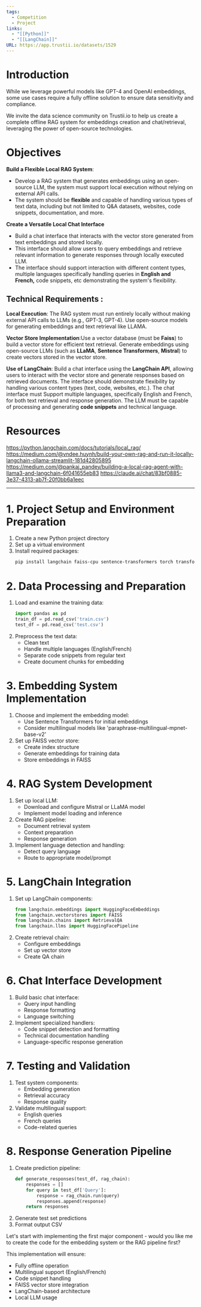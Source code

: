 ```yaml
---
tags:
  - Competition
  - Project
links:
  - "[[Python]]"
  - "[[LangChain]]"
URL: https://app.trustii.io/datasets/1529
---
```

# Introduction

While we leverage powerful models like GPT-4 and OpenAI embeddings, some use cases require a fully offline solution to ensure data sensitivity and compliance.

We invite the data science community on Trustii.io to help us create a complete offline RAG system for embeddings creation and chat/retrieval, leveraging the power of open-source technologies. 
# Objectives

**Build a Flexible Local RAG System**:
- Develop a RAG system that generates embeddings using an open-source LLM, the system must support local execution without relying on external API calls.
- The system should be **flexible** and capable of handling various types of text data, including but not limited to Q&A datasets, websites, code snippets, documentation, and more.

**Create a Versatile Local Chat Interface**
- Build a chat interface that interacts with the vector store generated from text embeddings and stored locally.
- This interface should allow users to query embeddings and retrieve relevant information to generate responses through locally executed LLM.
- The interface should support interaction with different content types, multiple languages specifically handling queries in **English and French,** code snippets, etc demonstrating the system's flexibility.

## Technical Requirements :

**Local Execution**: The RAG system must run entirely locally without making external API calls to LLMs (e.g., GPT-3, GPT-4). Use open-source models for generating embeddings and text retrieval like LLAMA.

**Vector Store Implementation**:Use a vector database (must be **Faiss**) to build a vector store for efficient text retrieval. Generate embeddings using open-source LLMs (such as **LLaMA**, **Sentence Transformers**, **Mistral**) to create vectors stored in the vector store.

**Use of LangChain**: Build a chat interface using the **LangChain API**, allowing users to interact with the vector store and generate responses based on retrieved documents. The interface should demonstrate flexibility by handling various content types (text, code, websites, etc.). The chat interface must Support multiple languages, specifically English and French, for both text retrieval and response generation. The LLM must be capable of processing and generating **code snippets** and technical language.

# Resources

https://python.langchain.com/docs/tutorials/local_rag/
https://medium.com/@vndee.huynh/build-your-own-rag-and-run-it-locally-langchain-ollama-streamlit-181d42805895
https://medium.com/@pankaj_pandey/building-a-local-rag-agent-with-llama3-and-langchain-6f041655eb83
https://claude.ai/chat/83bf0885-3e37-4313-ab7f-20f0bb6a1eec

---
# 1. Project Setup and Environment Preparation

1. Create a new Python project directory
2. Set up a virtual environment
3. Install required packages:
   ```bash
   pip install langchain faiss-cpu sentence-transformers torch transformers datasets pandas numpy
   ```

# 2. Data Processing and Preparation

1. Load and examine the training data:
   ```python
   import pandas as pd
   train_df = pd.read_csv('train.csv')
   test_df = pd.read_csv('test.csv')
   ```
2. Preprocess the text data:
   - Clean text
   - Handle multiple languages (English/French)
   - Separate code snippets from regular text
   - Create document chunks for embedding

# 3. Embedding System Implementation

1. Choose and implement the embedding model:
   - Use Sentence Transformers for initial embeddings
   - Consider multilingual models like 'paraphrase-multilingual-mpnet-base-v2'
2. Set up FAISS vector store:
   - Create index structure
   - Generate embeddings for training data
   - Store embeddings in FAISS

# 4. RAG System Development

1. Set up local LLM:
   - Download and configure Mistral or LLaMA model
   - Implement model loading and inference
2. Create RAG pipeline:
   - Document retrieval system
   - Context preparation
   - Response generation
3. Implement language detection and handling:
   - Detect query language
   - Route to appropriate model/prompt

# 5. LangChain Integration
1. Set up LangChain components:
   ```python
   from langchain.embeddings import HuggingFaceEmbeddings
   from langchain.vectorstores import FAISS
   from langchain.chains import RetrievalQA
   from langchain.llms import HuggingFacePipeline
   ```
2. Create retrieval chain:
   - Configure embeddings
   - Set up vector store
   - Create QA chain

# 6. Chat Interface Development

1. Build basic chat interface:
   - Query input handling
   - Response formatting
   - Language switching
2. Implement specialized handlers:
   - Code snippet detection and formatting
   - Technical documentation handling
   - Language-specific response generation

# 7. Testing and Validation

1. Test system components:
   - Embedding generation
   - Retrieval accuracy
   - Response quality
2. Validate multilingual support:
   - English queries
   - French queries
   - Code-related queries

# 8. Response Generation Pipeline

1. Create prediction pipeline:
   ```python
   def generate_responses(test_df, rag_chain):
       responses = []
       for query in test_df['Query']:
           response = rag_chain.run(query)
           responses.append(response)
       return responses
   ```
2. Generate test set predictions
3. Format output CSV

Let's start with implementing the first major component - would you like me to create the code for the embedding system or the RAG pipeline first?

This implementation will ensure:
- Fully offline operation
- Multilingual support (English/French)
- Code snippet handling
- FAISS vector store integration
- LangChain-based architecture
- Local LLM usage